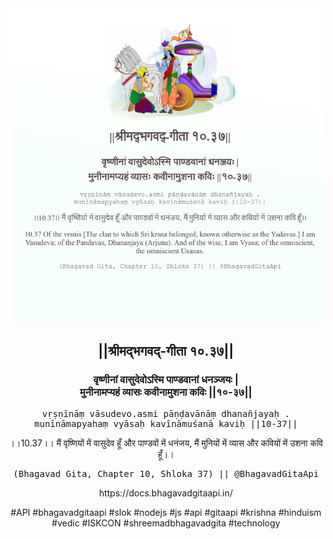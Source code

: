 <img src="../../asset/BG_10_37.png"/>
<center><h2>||श्रीमद्‍भगवद्‍-गीता १०.३७||</h2>
<h3>वृष्णीनां वासुदेवोऽस्मि पाण्डवानां धनञ्जयः |<br/>मुनीनामप्यहं व्यासः कवीनामुशना कविः ||१०-३७||</h3>
<pre>vṛṣṇīnāṃ vāsudevo.asmi pāṇḍavānāṃ dhanañjayaḥ .<br/>munīnāmapyahaṃ vyāsaḥ kavīnāmuśanā kaviḥ ||10-37||</pre>
<p>।।10.37।। मैं वृष्णियों में वासुदेव हूँ और पाण्डवों में धनंजय, मैं मुनियों में व्यास और कवियों में उशना कवि हूँ।।</p>
<pre>(Bhagavad Gita, Chapter 10, Shloka 37) || @BhagavadGitaApi</pre><p>https://docs.bhagavadgitaapi.in/</p><p>#API #bhagavadgitaapi #slok #nodejs #js #api #gitaapi #krishna #hinduism #vedic #ISKCON #shreemadbhagavadgita #technology</p></center>